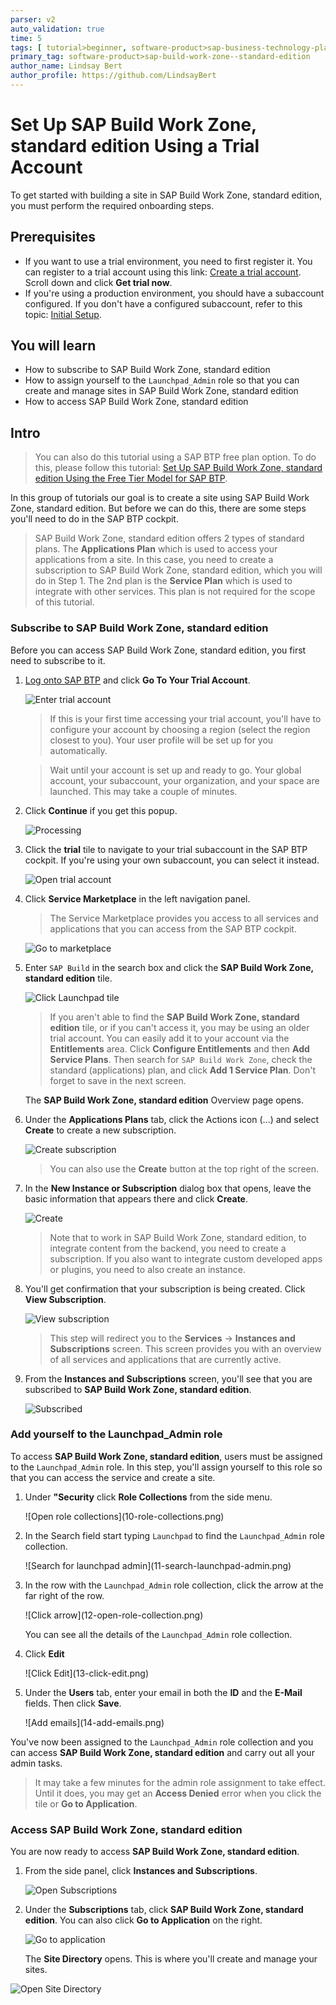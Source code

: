 ```yaml
---
parser: v2
auto_validation: true
time: 5
tags: [ tutorial>beginner, software-product>sap-business-technology-platform, topic>cloud, software-product>sap-build-work-zone--standard-edition, software-product>sap-build-work-zone--standard-edition]
primary_tag: software-product>sap-build-work-zone--standard-edition
author_name: Lindsay Bert
author_profile: https://github.com/LindsayBert
---
```


# Set Up SAP Build Work Zone, standard edition Using a Trial Account
<!-- description --> To get started with building a site in SAP Build Work Zone, standard edition, you must perform the required onboarding steps.

## Prerequisites
  - If you want to use a trial environment, you need to first register it. You can register to a trial account using this link: [Create a trial account](https://account.hanatrial.ondemand.com/trial/#/home/trial). Scroll down and click **Get trial now**.
  - If you're using a production environment, you should have a subaccount configured. If you don't have a configured subaccount, refer to this topic: [Initial Setup](https://help.sap.com/viewer/8c8e1958338140699bd4811b37b82ece/Cloud/en-US/fd79b232967545569d1ae4d8f691016b.html).


## You will learn
  - How to subscribe to SAP Build Work Zone, standard edition
  - How to assign yourself to the `Launchpad_Admin` role so that you can create and manage sites in SAP Build Work Zone, standard edition
  - How to access SAP Build Work Zone, standard edition

## Intro
    
>You can also do this tutorial using a SAP BTP free plan option. To do this, please follow this tutorial: [Set Up SAP Build Work Zone, standard edition Using the Free Tier Model for SAP BTP](cp-portal-cloud-foundry-setup-freetier).

In this group of tutorials our goal is to create a site using SAP Build Work Zone, standard edition. But before we can do this, there are some steps you'll need to do in the SAP BTP cockpit.

>SAP Build Work Zone, standard edition offers 2 types of standard plans. The **Applications Plan** which is used to access your applications from a site. In this case, you need to create a subscription to SAP Build Work Zone, standard edition, which you will do in Step 1. The 2nd plan is the **Service Plan** which is used to integrate with other services. This plan is not required for the scope of this tutorial.

### Subscribe to SAP Build Work Zone, standard edition


Before you can access SAP Build Work Zone, standard edition, you first need to subscribe to it.

1. [Log onto SAP BTP](https://cockpit.hanatrial.ondemand.com) and click **Go To Your Trial Account**.

    ![Enter trial account](1_enter_trial_account.png)

    >If this is your first time accessing your trial account, you'll have to configure your account by choosing a region (select the region closest to you). Your user profile will be set up for you automatically.

    >Wait until your account is set up and ready to go. Your global account, your subaccount, your organization, and your space are launched. This may take a couple of minutes.  

2. Click **Continue** if you get this popup.

    ![Processing](2_Foundation20Onboarding_Processing.png)


3. Click the **trial** tile to navigate to your trial subaccount in the SAP BTP cockpit. If you're using your own subaccount, you can select it instead.

      ![Open trial account](3_open_subaccount.png)

4. Click **Service Marketplace** in the left navigation panel.

    > The Service Marketplace provides you access to all services and applications that you can access from the SAP BTP cockpit.

    ![Go to marketplace](4-go-to-marketplace.png)

5. Enter `SAP Build` in the search box and click the **SAP Build Work Zone, standard edition** tile.

    ![Click Launchpad tile](5-find-launchpad-tile.png)

    >If you aren't able to find the **SAP Build Work Zone, standard edition** tile, or if you can't access it, you may be using an older trial account. You can easily add it to your account via the **Entitlements** area. Click **Configure Entitlements** and then **Add Service Plans**. Then search for `SAP Build Work Zone`, check the standard (applications) plan, and click **Add 1 Service Plan**. Don't forget to save in the next screen.


    The **SAP Build Work Zone, standard edition** Overview page opens.

6.  Under the **Applications Plans** tab, click the Actions icon (...) and select **Create** to create a new subscription.

    ![Create subscription](6-create-subscription.png)

    >You can also use the **Create** button at the top right of the screen.

7. In the **New Instance or Subscription** dialog box that opens, leave the basic information that appears there and click **Create**.

    ![Create](7-create.png)

    > Note that to work in SAP Build Work Zone, standard edition, to integrate content from the backend, you need to create a subscription. If you also want to integrate custom developed apps or plugins, you need to also create an instance.

8. You'll get confirmation that your subscription is being created. Click **View Subscription**.

    ![View subscription](8-view-subscription.png)

    >This step will redirect you to the **Services** -> **Instances and Subscriptions** screen. This screen provides you with an overview of all services and applications that are currently active.

9. From the **Instances and Subscriptions** screen, you'll see that you are subscribed to **SAP Build Work Zone, standard edition**.

    ![Subscribed](9-subscribed.png)




### Add yourself to the Launchpad_Admin role


To access **SAP Build Work Zone, standard edition**, users must be assigned to the `Launchpad_Admin` role. In this step, you'll assign yourself to this role so that you can access the service and create a site.


1. Under **"Security** click **Role Collections** from the side menu.

      <!-- border -->![Open role collections](10-role-collections.png)

2. In the Search field start typing `Launchpad` to find the `Launchpad_Admin` role collection.

    <!-- border -->![Search for launchpad admin](11-search-launchpad-admin.png)

3. In the row with the `Launchpad_Admin` role collection, click the arrow at the far right of the row.

    <!-- border -->![Click arrow](12-open-role-collection.png)

    You can see all the details of the `Launchpad_Admin` role collection.

4. Click **Edit**

    <!-- border -->![Click Edit](13-click-edit.png)

5. Under the **Users** tab, enter your email in both the **ID** and the **E-Mail** fields. Then click **Save**.

    <!-- border -->![Add emails](14-add-emails.png)


You've now been assigned to the `Launchpad_Admin` role collection and you can access **SAP Build Work Zone, standard edition** and carry out all your admin tasks.

> It may take a few minutes for the admin role assignment to take effect.  Until it does, you may get an **Access Denied** error when you click the tile or **Go to Application**.



### Access SAP Build Work Zone, standard edition


You are now ready to access **SAP Build Work Zone, standard edition**. 

1. From the side panel, click **Instances and Subscriptions**.

    ![Open Subscriptions](15-instances-and-subscriptions.png)

2. Under the **Subscriptions** tab, click  **SAP Build Work Zone, standard edition**.  You can also click **Go to Application** on the right.

    ![Go to application](16-go-to-application.png)

   The **Site Directory** opens. This is where you'll create and manage your sites.

  ![Open Site Directory](17-open-site-directory.png)
